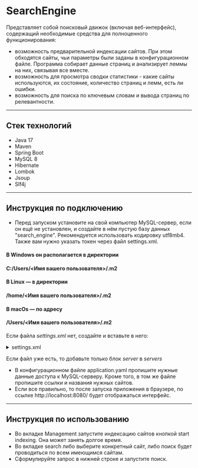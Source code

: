 # SearchEngine
Представляет собой поисковый движок (включая веб-интерфейс), содержащий необходимые средства 
для полноценного функционирования:
* возможность предварительной индексации сайтов. При этом обходятся сайты, чьи параметры были заданы в конфигурационном файле.
Программа собирает данные страниц и анализирует леммы на них, связывая все вместе.
* возможность для просмотра сводки статистики - какие сайты используются, их состояние, количество страниц и лемм, есть ли ошибки.
* возможность для поиска по ключевым словам и вывода страниц по релевантности.
***
## Стек технологий
* Java 17
* Maven
* Spring Boot
* MySQL 8
* Hibernate
* Lombok
* Jsoup
* Slf4j
***
## Инструкция по подключению
* Перед запуском установите на свой компьютер MySQL-сервер, если он ещё не установлен, 
и создайте в нём пустую базу данных "search_engine". Рекомендуется использовать кодировку utf8mb4. Также вам нужно указать токен через файл settings.xml.
#### В Windows он располагается в директории
#### C:/Users/<Имя вашего пользователя>/.m2
#### В Linux — в директории
#### /home/<Имя вашего пользователя>/.m2
#### В macOs — по адресу
#### /Users/<Имя вашего пользователя>/.m2
Если файла *settings.xml* нет, создайте и вставьте в него:  
</b></details>
<details>
<summary> settings.xml </summary><br><b>

```xml  
<settings xmlns="http://maven.apache.org/SETTINGS/1.0.0"
          xmlns:xsi="http://www.w3.org/2001/XMLSchema-instance"
          xsi:schemaLocation="http://maven.apache.org/SETTINGS/1.0.0
https://maven.apache.org/xsd/settings-1.0.0.xsd">
    <servers>
        <server>
            <id>skillbox-gitlab</id>
            <configuration>
                <httpHeaders>
                    <property>
                        <name>Private-Token</name>
                        <value>wtb5axJDFX9Vm_W1Lexg</value>
                    </property>
                </httpHeaders>
            </configuration>
        </server>
    </servers>
</settings>
```
</b></details>

Если файл уже есть, то добавьте только блок *server* в *servers*

* В конфигурационном файле application.yaml пропишите нужные данные доступа к MySQL-серверу. Кроме того, в том же файле пропишите ссылки и названия нужных сайтов.
* Если все правильно, то после запуска приложения в браузере, по ссылке http://localhost:8080/ будет отображаться интерфейс.
* ***
## Инструкция по использованию
* Во вкладке Management запустите индексацию сайтов кнопкой start indexing. Она может занять долгое время.
* Во вкладке search либо выберите конкретный сайт, либо поиск будет проводиться по всем имеющимся сайтам.
* Сформулируйте запрос в нижней строке и запустите поиск.
